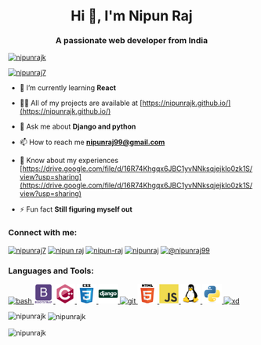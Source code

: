 <h1 align="center">Hi 👋, I'm Nipun Raj</h1>
<h3 align="center">A passionate web developer from India</h3>

<p align="left"> <a href="https://github.com/ryo-ma/github-profile-trophy"><img src="https://github-profile-trophy.vercel.app/?username=nipunrajk" alt="nipunrajk" /></a> </p>

<p align="left"> <a href="https://twitter.com/nipunraj7" target="blank"><img src="https://img.shields.io/twitter/follow/nipunraj7?logo=twitter&style=for-the-badge" alt="nipunraj7" /></a> </p>

- 🌱 I’m currently learning **React**

- 👨‍💻 All of my projects are available at [https://nipunrajk.github.io/](https://nipunrajk.github.io/)

- 💬 Ask me about **Django and python**

- 📫 How to reach me **nipunraj99@gmail.com**

- 📄 Know about my experiences [https://drive.google.com/file/d/16R74Khgqx6JBC1yvNNksqjejklo0zk1S/view?usp=sharing](https://drive.google.com/file/d/16R74Khgqx6JBC1yvNNksqjejklo0zk1S/view?usp=sharing)

- ⚡ Fun fact **Still figuring myself out**

<h3 align="left">Connect with me:</h3>
<p align="left">
<a href="https://twitter.com/nipunraj7" target="blank"><img align="center" src="https://raw.githubusercontent.com/rahuldkjain/github-profile-readme-generator/master/src/images/icons/Social/twitter.svg" alt="nipunraj7" height="30" width="40" /></a>
<a href="https://linkedin.com/in/nipun raj" target="blank"><img align="center" src="https://raw.githubusercontent.com/rahuldkjain/github-profile-readme-generator/master/src/images/icons/Social/linked-in-alt.svg" alt="nipun raj" height="30" width="40" /></a>
<a href="https://stackoverflow.com/users/nipun-raj" target="blank"><img align="center" src="https://raw.githubusercontent.com/rahuldkjain/github-profile-readme-generator/master/src/images/icons/Social/stack-overflow.svg" alt="nipun-raj" height="30" width="40" /></a>
<a href="https://instagram.com/nipunraj" target="blank"><img align="center" src="https://raw.githubusercontent.com/rahuldkjain/github-profile-readme-generator/master/src/images/icons/Social/instagram.svg" alt="nipunraj" height="30" width="40" /></a>
<a href="https://medium.com/@nipunraj99" target="blank"><img align="center" src="https://raw.githubusercontent.com/rahuldkjain/github-profile-readme-generator/master/src/images/icons/Social/medium.svg" alt="@nipunraj99" height="30" width="40" /></a>
</p>

<h3 align="left">Languages and Tools:</h3>
<p align="left"> <a href="https://www.gnu.org/software/bash/" target="_blank" rel="noreferrer"> <img src="https://www.vectorlogo.zone/logos/gnu_bash/gnu_bash-icon.svg" alt="bash" width="40" height="40"/> </a> <a href="https://getbootstrap.com" target="_blank" rel="noreferrer"> <img src="https://raw.githubusercontent.com/devicons/devicon/master/icons/bootstrap/bootstrap-plain-wordmark.svg" alt="bootstrap" width="40" height="40"/> </a> <a href="https://www.w3schools.com/cpp/" target="_blank" rel="noreferrer"> <img src="https://raw.githubusercontent.com/devicons/devicon/master/icons/cplusplus/cplusplus-original.svg" alt="cplusplus" width="40" height="40"/> </a> <a href="https://www.w3schools.com/css/" target="_blank" rel="noreferrer"> <img src="https://raw.githubusercontent.com/devicons/devicon/master/icons/css3/css3-original-wordmark.svg" alt="css3" width="40" height="40"/> </a> <a href="https://www.djangoproject.com/" target="_blank" rel="noreferrer"> <img src="https://raw.githubusercontent.com/devicons/devicon/master/icons/django/django-original.svg" alt="django" width="40" height="40"/> </a> <a href="https://git-scm.com/" target="_blank" rel="noreferrer"> <img src="https://www.vectorlogo.zone/logos/git-scm/git-scm-icon.svg" alt="git" width="40" height="40"/> </a> <a href="https://www.w3.org/html/" target="_blank" rel="noreferrer"> <img src="https://raw.githubusercontent.com/devicons/devicon/master/icons/html5/html5-original-wordmark.svg" alt="html5" width="40" height="40"/> </a> <a href="https://developer.mozilla.org/en-US/docs/Web/JavaScript" target="_blank" rel="noreferrer"> <img src="https://raw.githubusercontent.com/devicons/devicon/master/icons/javascript/javascript-original.svg" alt="javascript" width="40" height="40"/> </a> <a href="https://www.linux.org/" target="_blank" rel="noreferrer"> <img src="https://raw.githubusercontent.com/devicons/devicon/master/icons/linux/linux-original.svg" alt="linux" width="40" height="40"/> </a> <a href="https://www.python.org" target="_blank" rel="noreferrer"> <img src="https://raw.githubusercontent.com/devicons/devicon/master/icons/python/python-original.svg" alt="python" width="40" height="40"/> </a> <a href="https://www.adobe.com/products/xd.html" target="_blank" rel="noreferrer"> <img src="https://cdn.worldvectorlogo.com/logos/adobe-xd.svg" alt="xd" width="40" height="40"/> </a> </p>

<p><img align="left" src="https://github-readme-stats.vercel.app/api/top-langs?username=nipunrajk&show_icons=true&locale=en&layout=compact" alt="nipunrajk" /></p>

<p>&nbsp;<img align="center" src="https://github-readme-stats.vercel.app/api?username=nipunrajk&show_icons=true&locale=en" alt="nipunrajk" /></p>

<p><img align="center" src="https://github-readme-streak-stats.herokuapp.com/?user=nipunrajk&" alt="nipunrajk" /></p>
